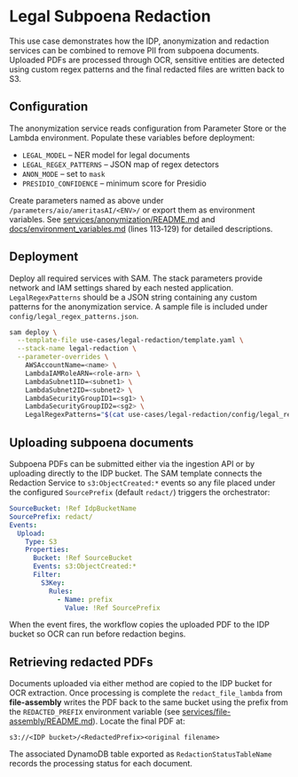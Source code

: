 # Legal Subpoena Redaction

This use case demonstrates how the IDP, anonymization and redaction services can
be combined to remove PII from subpoena documents.  Uploaded PDFs are processed
through OCR, sensitive entities are detected using custom regex patterns and the
final redacted files are written back to S3.

## Configuration

The anonymization service reads configuration from Parameter Store or the Lambda
environment. Populate these variables before deployment:

- `LEGAL_MODEL` – NER model for legal documents
- `LEGAL_REGEX_PATTERNS` – JSON map of regex detectors
- `ANON_MODE` – set to `mask`
- `PRESIDIO_CONFIDENCE` – minimum score for Presidio

Create parameters named as above under `/parameters/aio/ameritasAI/<ENV>/` or
export them as environment variables. See
[services/anonymization/README.md](../../services/anonymization/README.md) and
[docs/environment_variables.md](../../docs/environment_variables.md#sensitive-info-detection)
(lines 113‑129) for detailed descriptions.

## Deployment

Deploy all required services with SAM.  The stack parameters provide network and
IAM settings shared by each nested application.  `LegalRegexPatterns` should be
a JSON string containing any custom patterns for the anonymization service.  A
sample file is included under `config/legal_regex_patterns.json`.

```bash
sam deploy \
  --template-file use-cases/legal-redaction/template.yaml \
  --stack-name legal-redaction \
  --parameter-overrides \
    AWSAccountName=<name> \
    LambdaIAMRoleARN=<role-arn> \
    LambdaSubnet1ID=<subnet1> \
    LambdaSubnet2ID=<subnet2> \
    LambdaSecurityGroupID1=<sg1> \
    LambdaSecurityGroupID2=<sg2> \
    LegalRegexPatterns="$(cat use-cases/legal-redaction/config/legal_regex_patterns.json)"
```

## Uploading subpoena documents

Subpoena PDFs can be submitted either via the ingestion API or by uploading
directly to the IDP bucket. The SAM template connects the Redaction Service to
`s3:ObjectCreated:*` events so any file placed under the configured
`SourcePrefix` (default `redact/`) triggers the orchestrator:

```yaml
SourceBucket: !Ref IdpBucketName
SourcePrefix: redact/
Events:
  Upload:
    Type: S3
    Properties:
      Bucket: !Ref SourceBucket
      Events: s3:ObjectCreated:*
      Filter:
        S3Key:
          Rules:
            - Name: prefix
              Value: !Ref SourcePrefix
```

When the event fires, the workflow copies the uploaded PDF to the IDP bucket so
OCR can run before redaction begins.

## Retrieving redacted PDFs

Documents uploaded via either method are copied to the IDP bucket for OCR
extraction. Once processing is complete the `redact_file_lambda` from
**file-assembly** writes the PDF back to the same bucket using the prefix from
the `REDACTED_PREFIX` environment variable (see
[services/file-assembly/README.md](../../services/file-assembly/README.md#environment-variable)).
Locate the final PDF at:

```
s3://<IDP bucket>/<RedactedPrefix><original filename>
```

The associated DynamoDB table exported as `RedactionStatusTableName` records the
processing status for each document.
